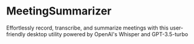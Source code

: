 # MeetingSummarizer
Effortlessly record, transcribe, and summarize meetings with this user-friendly desktop utility powered by OpenAI's Whisper and GPT-3.5-turbo
